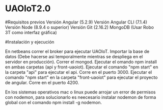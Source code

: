 # UAOIoT2.0

#Requisitos previos
Versión Angular (5.2.9)
Versión Angular CLI (7.1.4)
Versión Node (8.9.4 o superior)
Versión Git (2.16.2)
MongoDB (Usar Robo 3T como interfaz gráfica)

#Instalación y ejecución

En netbeans correr el broker para ejecutar UAOIoT.
Importar la base de datos (Debe hacerse asi temporalmente mientras se despliega en el servidor en producción).
Correr el mongod.
Ejecutar el omando npm install en ambas carpetas (api y front-uaoiot).
Ejecutar el comando "npm start" en la carpeta "api" para ejecutar el api. Corre en el puerto 3000.
Ejecutar el comando "npm start" en la carpeta "front-uaoiot" para ejecutar el proyecto de angular. Corre en el puerto 4200.

En los sistemas operativos mac o linux puede arrojar un error de permisos con nodemon, para solucionarlo es neecesario instalar nodemon de forma global con el comando npm install -g nodemon.


